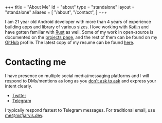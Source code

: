 +++
title = "About Me"
id = "about"
type = "standalone"
layout = "standalone"
aliases = [
    "/about",
    "/contact",
]
+++

I am 21 year old Android developer with more than 4 years of experience building apps and library of various sizes. I love working with [Kotlin](https://github.com/msfjarvis?utf8=%E2%9C%93&tab=repositories&q=&type=&language=kotlin) and have gotten familiar with [Rust](https://github.com/msfjarvis?utf8=%E2%9C%93&tab=repositories&q=&type=&language=rust) as well. Some of my work in open-source is documented on the [projects page](/projects), and the rest of them can be found on my [GitHub](https://github.com/msfjarvis) profile. The latest copy of my resume can be found [here](/resume.pdf).

# Contacting me

I have presence on multiple social media/messaging platforms and I will respond to DMs/mentions as long as you [don't ask to ask](https://dontasktoask.com/) and express your intent clearly.

- [Twitter](https://twitter.com/MSF_Jarvis)
- [Telegram](https://t.me/msfjarvis)

I typically respond fastest to Telegram messages. For traditional email, use [me@msfjarvis.dev](mailto:me@msfjarvis.dev).
